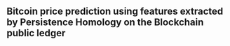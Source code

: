 ## Bitcoin price prediction using features extracted by Persistence Homology on the Blockchain public ledger
